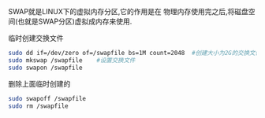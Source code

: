 SWAP就是LINUX下的虚拟内存分区,它的作用是在 物理内存使用完之后,将磁盘空间(也就是SWAP分区)虚拟成内存来使用.

临时创建交换文件
```sh
sudo dd if=/dev/zero of=/swapfile bs=1M count=2048  #创建大小为2G的交换文件
sudo mkswap /swapfile    #设置交换文件
sudo swapon /swapfile 
```

删除上面临时创建的
```sh
sudo swapoff /swapfile
sudo rm /swapfile
```


